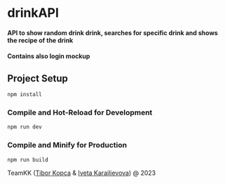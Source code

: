 # drinkAPI

#### API to show random drink drink, searches for specific drink and shows the recipe of the drink
#### Contains also login mockup

## Project Setup

```sh
npm install
```

### Compile and Hot-Reload for Development

```sh
npm run dev
```

### Compile and Minify for Production

```sh
npm run build
```
TeamKK ([Tibor Kopca](https://github.com/TiborKopca) & [Iveta Karailievova](https://github.com/Ivet13)) @ 2023
